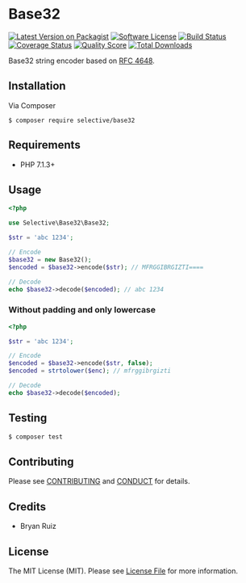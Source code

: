 # Base32

[![Latest Version on Packagist](https://img.shields.io/github/release/selective-php/base32.svg)](https://packagist.org/packages/selective/base32)
[![Software License](https://img.shields.io/badge/license-MIT-brightgreen.svg)](LICENSE.md)
[![Build Status](https://github.com/selective-php/base32/workflows/PHP/badge.svg)](https://github.com/selective-php/base32/actions)
[![Coverage Status](https://scrutinizer-ci.com/g/selective-php/base32/badges/coverage.png?b=master)](https://scrutinizer-ci.com/g/selective-php/base32/code-structure)
[![Quality Score](https://scrutinizer-ci.com/g/selective-php/base32/badges/quality-score.png?b=master)](https://scrutinizer-ci.com/g/selective-php/base32/?branch=master)
[![Total Downloads](https://img.shields.io/packagist/dt/selective/base32.svg)](https://packagist.org/packages/selective/base32/stats)

Base32 string encoder based on [RFC 4648](https://tools.ietf.org/html/rfc4648#section-6).

## Installation

Via Composer

```
$ composer require selective/base32
```

## Requirements

* PHP 7.1.3+

## Usage

```php
<?php

use Selective\Base32\Base32;

$str = 'abc 1234';

// Encode
$base32 = new Base32();
$encoded = $base32->encode($str); // MFRGGIBRGIZTI====

// Decode
echo $base32->decode($encoded); // abc 1234
```

### Without padding and only lowercase

```php
<?php

$str = 'abc 1234';

// Encode
$encoded = $base32->encode($str, false);
$encoded = strtolower($enc); // mfrggibrgizti

// Decode
echo $base32->decode($encoded);
```

## Testing

``` bash
$ composer test
```

## Contributing

Please see [CONTRIBUTING](CONTRIBUTING.md) and [CONDUCT](CONDUCT.md) for details.

## Credits
* Bryan Ruiz

## License

The MIT License (MIT). Please see [License File](LICENSE.md) for more information.
